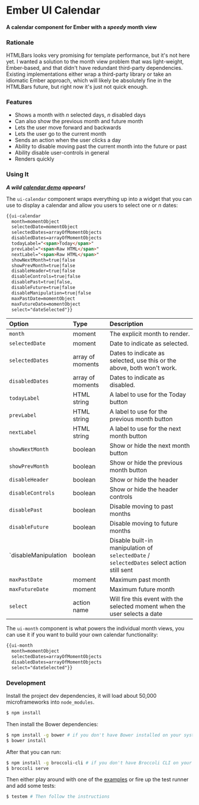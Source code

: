 # Ember UI Calendar

#### A calendar component for Ember with a _speedy_ month view

### Rationale

HTMLBars looks very promising for template performance, but it's not here yet.
I wanted a solution to the month view problem that was light-weight,
Ember-based, and that didn't have redundant third-party dependencies. Existing
implementations either wrap a third-party library or take an idiomatic Ember
approach, which will likely be absolutely fine in the HTMLBars future, but right
now it's just not quick enough.

### Features

- Shows a month with _n_ selected days, _n_ disabled days
- Can also show the previous month and future month
- Lets the user move forward and backwards
- Lets the user go to the current month
- Sends an action when the user clicks a day
- Ability to disable moving past the current month into the future or past
- Ability disable user-controls in general
- Renders quickly

### Using It

_**A wild [calendar demo](http://emberjs.jsbin.com/komop/1/) appears!**_

The `ui-calendar` component wraps everything up into a widget that you can use
to display a calendar and allow you users to select one or _n_ dates:

```html
{{ui-calendar
  month=momentObject
  selectedDate=momentObject
  selectedDates=arrayOfMomentObjects
  disabledDates=arrayOfMomentObjects
  todayLabel="<span>Today</span>"
  prevLabel="<span>Raw HTML</span>"
  nextLabel="<span>Raw HTML</span>"
  showNextMonth=true|false
  showPrevMonth=true|false
  disableHeader=true|false
  disableControls=true|false
  disablePast=true|false,
  disableFuture=true|false
  disableManipulation=true|false
  maxPastDate=momentObject
  maxFutureDate=momentObject
  select="dateSelected"}}
```

| Option            | Type             | Description                           |
|:------------------|:-----------------|:--------------------------------------|
| `month`           | moment           | The explicit month to render.         |
| `selectedDate`    | moment           | Date to indicate as selected.         |
| `selectedDates`   | array of moments | Dates to indicate as selected, use this or the above, both won't work. |
| `disabledDates`   | array of moments | Dates to indicate as disabled.        |
| `todayLabel`      | HTML string      | A label to use for the Today button   |
| `prevLabel`       | HTML string      | A label to use for the previous month button |
| `nextLabel`       | HTML string      | A label to use for the next month button |
| `showNextMonth`   | boolean          | Show or hide the next month button    |
| `showPrevMonth`   | boolean          | Show or hide the previous month button |
| `disableHeader`   | boolean          | Show or hide the header               |
| `disableControls` | boolean          | Show or hide the header controls      |
| `disablePast`     | boolean          | Disable moving to past months         |
| `disableFuture`   | boolean          | Disable moving to future months       |
| `disableManipulation | boolean       | Disable built-in manipulation of `selectedDate` / `selectedDates` select action still sent |
| `maxPastDate`     | moment           | Maximum past month                    |
| `maxFutureDate`   | moment           | Maximum future month                  |
| `select`          | action name      | Will fire this event with the selected moment when the user selects a date |

The `ui-month` component is what powers the individual month views, you can use
it if you want to build your own calendar functionality:

```html
{{ui-month
  month=momentObject
  selectedDates=arrayOfMomentObjects
  disabledDates=arrayOfMomentObjects
  select="dateSelected"}}
```

### Development

Install the project dev dependencies, it will load about 50,000 microframeworks
into `node_modules`.

```sh
$ npm install
```

Then install the Bower dependencies:

```sh
$ npm install -g bower # if you don't have Bower installed on your system
$ bower install
```

After that you can run:

```sh
$ npm install -g broccoli-cli # if you don't have Broccoli CLI on your system
$ broccoli serve
```

Then either play around with one of the [examples](/examples) or fire up the
test runner and add some tests:

```sh
$ testem # Then follow the instructions
```
